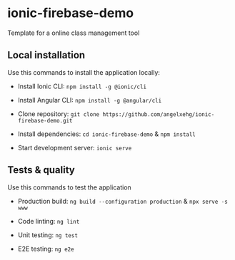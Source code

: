 # ionic-firebase-demo

Template for a online class management tool

## Local installation

Use this commands to install the application locally:

- Install Ionic CLI: `npm install -g @ionic/cli`

- Install Angular CLI: `npm install -g @angular/cli`

- Clone repository: `git clone https://github.com/angelxehg/ionic-firebase-demo.git`

- Install dependencies: `cd ionic-firebase-demo` & `npm install`

- Start development server: `ionic serve`

## Tests & quality

Use this commands to test the application

- Production build: `ng build --configuration production` & `npx serve -s www`

- Code linting: `ng lint`

- Unit testing: `ng test`

- E2E testing: `ng e2e`
